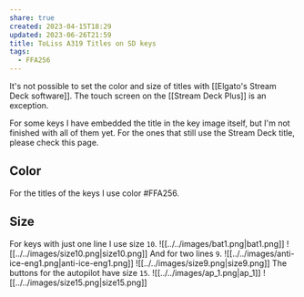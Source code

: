 ```yaml
---
share: true
created: 2023-04-15T18:29
updated: 2023-06-26T21:59
title: ToLiss A319 Titles on SD keys
tags:
  - FFA256
---
```


It's not possible to set the color and size of titles with [[Elgato's Stream Deck software]]. The touch screen on the [[Stream Deck Plus]] is an exception.

For some keys I have embedded the title in the key image itself, but I'm not finished with all of them yet. For the ones that still use the Stream Deck title, please check this page.

## Color
For the titles of the keys I use color #FFA256. 

## Size
For keys with just one line I use size `10`.
![[../../images/bat1.png|bat1.png]]
![[../../images/size10.png|size10.png]]
And for two lines `9`.
![[../../images/anti-ice-eng1.png|anti-ice-eng1.png]]
![[../../images/size9.png|size9.png]]
The buttons for the autopilot have size `15`.
![[../../images/ap_1.png|ap_1]]
![[../../images/size15.png|size15.png]]